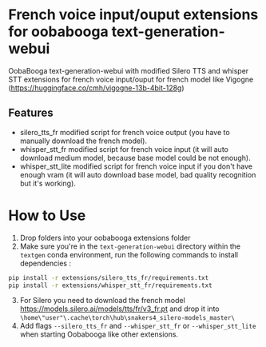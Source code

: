 # French voice input/ouput extensions for oobabooga text-generation-webui 
OobaBooga text-generation-webui with modified Silero TTS and whisper STT extensions for french voice input/ouput for french model like Vigogne (https://huggingface.co/cmh/vigogne-13b-4bit-128g)

## Features
- silero_tts_fr modified script for french voice output (you have to manually download the french model).
- whisper_stt_fr modified script for french voice input (it will auto download medium model, because base model could be not enough).
- whisper_stt_lite modified script for french voice input if you don't have enough vram (it will auto download base model,  bad quality recognition but it's working).

# How to Use
1. Drop folders into your oobabooga extensions folder
2. Make sure you're in the `text-generation-webui` directory within the `textgen` conda environment, run the following commands to install dependencies :
```bash
pip install -r extensions/silero_tts_fr/requirements.txt
pip install -r extensions/whisper_stt_fr/requirements.txt
```
3. For Silero you need to download the french model 
https://models.silero.ai/models/tts/fr/v3_fr.pt
and drop it into `\home\"user"\.cache\torch\hub\snakers4_silero-models_master\`
4. Add flags `--silero_tts_fr` and `--whisper_stt_fr` or `--whisper_stt_lite` when starting Oobabooga like other extensions.

